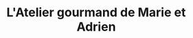 ---
title: "L'Atelier gourmand de Marie et Adrien"
url: /paris/latelier-gourmand-de-marie-et-adrien/
shop: boulangerie
---
